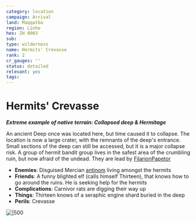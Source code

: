 ```yaml
---
category: location
campaign: Arrival
land: Maqqatba
region: Linhe
hex: ZH 0003
sub: 
type: wilderness
name: Hermits' Crevasse
rank: 2
cr_gauges: ''
status: detailed
relevant: yes
tags: 
---
```


# Hermits' Crevasse
***Extreme example of native terrain: Collapsed deep & Hermitage***

An ancient Deep once was located here, but time caused it to collapse. The location is now a large crater, with the remnants of the deep's entrance. Small sections of the deep can still be accessed, but it is a major collapse risk. A group of hermit bandit group lives in the safest area of the crumbling ruin, but now afraid of the undead. They are lead by [FilarionPapetor](../npcs/FilarionPapetor.md)

- **Enemies**: Disguised Mercian [antinom](../statblocks/antinom.md) living amongst the hermits
- **Friends**: A funny blighted elf (calls himself Thirteen), that knows how to go around the ruins. He is seeking help for the hermits
- **Complications**: Carnivor rats are digging their way up
- **Things**: Thirteen knows of a seraphic engine shard buried in the deep
- **Perils**: Crevasse

![|500](https://i.imgur.com/juOfU3M.png)
